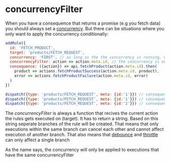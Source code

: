 # concurrencyFilter

When you have a consequence that returns a promise (e.g you fetch data) you should always set a [concurrency](./concurrency.md).
But there can be situations where  you only want to apply the concurrency conditionally:

```javascript
addRule({
  id: 'FETCH_PRODUCT',
  target: 'products/FETCH_REQUEST',
  concurrency: 'FIRST', // as long as the the concurrency is running, no new concurrency will start
  concurrencyFilter: action => action.meta.id, // the concurrency is only applied to actions with the same meta.id
  consequence: ({action}) => api.fetchProduct(action.meta.id).then(
    product => actions.fetchProductSuccess(action.meta.id, product),
    error => actions.fetchProductFailure(action.meta.id, error)
  )
})

dispatch({type: 'products/FETCH_REQUEST', meta: {id:'1'}}) // consequence gets executed
dispatch({type: 'products/FETCH_REQUEST', meta: {id:'1'}}) // consequence gets not executed
dispatch({type: 'products/FETCH_REQUEST', meta: {id:'2'}}) // consequence gets executed
```

The *concurrencyFilter* is always a function that recives the current action the rules gets executed on (target). It has to return a string. Based on this string seperate branches of the rule will be created. That means that only executions within the same branch can cancel each other and cannot affect execution of another branch. That also means that [debounce](./debounce.md) and [throttle](./throttle.md) can only affect a single branch

As the name says, the concurrency will only be applied to executions that have the same concurrencyFilter